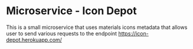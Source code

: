 # Microservice - Icon Depot
This is a small microservice that uses materials icons metadata that allows user
to send various requests to the endpoint https://icon-depot.herokuapp.com/
